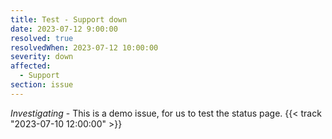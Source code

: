 ```yaml
---
title: Test - Support down
date: 2023-07-12 9:00:00
resolved: true
resolvedWhen: 2023-07-12 10:00:00
severity: down
affected:
  - Support
section: issue
---
```


*Investigating* - This is a demo issue, for us to test the status page. {{< track "2023-07-10 12:00:00" >}}
